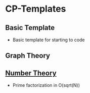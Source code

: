 # CP-Templates

## Basic Template

- Basic template for starting to code

## Graph Theory

## [Number Theory](github.com/sakibrafi2002/CP-Templates/tree/main/Number%20Theory)

- Prime factorization in O(sqrt(N))

